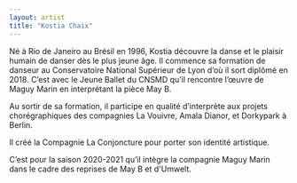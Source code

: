 ```yaml
---
layout: artist
title: "Kostia Chaix"
---
```


Né à Rio de Janeiro au Brésil en 1996, Kostia découvre la danse et le plaisir humain 
de danser dès le plus jeune âge. Il commence sa formation de danseur au 
Conservatoire National Supérieur de Lyon d’où il sort diplômé en 2018. C’est avec le 
Jeune Ballet du CNSMD qu’il rencontre l’œuvre de Maguy Marin en interprétant la pièce May B.

Au sortir de sa formation, il participe en qualité d’interprète aux projets chorégraphiques des compagnies 
La Vouivre, Amala Dianor, et Dorkypark à Berlin.

Il créé la Compagnie La Conjoncture pour porter son identité artistique.

C’est pour la saison 2020-2021 qu’il intègre la compagnie Maguy Marin dans le cadre des reprises 
de May B et d'Umwelt.
